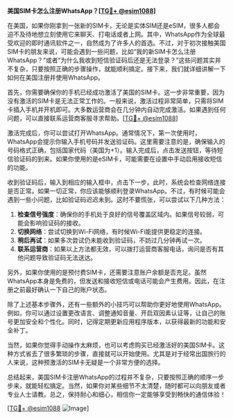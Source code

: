 **美国SIM卡怎么注册WhatsApp？[[TG💪+ @esim1088](https://t.me/s/esim1088)]**

在美国，如果你刚拿到一张新的SIM卡，无论是实体SIM还是eSIM，很多人都会迫不及待地想立刻使用它来聊天、打电话或者上网。其中，WhatsApp作为全球最受欢迎的即时通讯软件之一，自然成为了许多人的首选。不过，对于初次接触美国SIM卡的朋友来说，可能会遇到一些问题，比如“我的新SIM卡怎么注册WhatsApp？”或者“为什么我收到短信验证码后还是无法登录？”这些问题其实并不复杂，只要按照正确的步骤操作，就能顺利搞定。接下来，我们就详细讲解一下如何在美国注册并使用WhatsApp。

首先，你需要确保你的手机已经成功激活了美国的SIM卡。这一步非常重要，因为没有激活的SIM卡是无法正常工作的。一般来说，激活过程非常简单，只需将SIM卡插入手机并开机即可。大多数运营商会在几分钟内自动完成激活。如果遇到任何问题，可以直接联系运营商客服寻求帮助。[[TG💪+ @esim1088](https://t.me/s/esim1088)]

激活完成后，你可以尝试打开WhatsApp。通常情况下，第一次使用时，WhatsApp会提示你输入手机号码并发送验证码。这里需要注意的是，确保输入的号码格式正确，包括国家代码（美国为+1）。输入完成后，点击发送按钮，等待短信验证码的到来。如果你使用的是eSIM卡，可能需要在设置中手动启用接收短信的功能。

收到验证码后，输入到相应的输入框中，点击下一步。此时，系统会检查网络连接是否正常。如果一切正常，你应该能够顺利登录WhatsApp。不过，有时候可能会遇到一些小问题，比如验证码迟迟未到。这时不要慌张，可以尝试以下几种方法：

1. **检查信号强度**：确保你的手机处于良好的信号覆盖区域内。如果信号较弱，可能会影响验证码的接收。
2. **切换网络**：尝试切换到Wi-Fi网络，有时候Wi-Fi能提供更稳定的连接。
3. **稍后再试**：如果多次尝试仍未能收到验证码，不妨过几分钟再试一次。
4. **联系运营商**：如果以上方法都无效，可以拨打运营商客服电话，询问是否有其他问题导致验证码无法送达。

另外，如果你使用的是预付费SIM卡，还需要注意账户余额是否充足。虽然WhatsApp本身是免费的，但发送和接收短信或电话可能会产生费用。因此，在注册之前最好确认一下自己的账户状态。

除了上述基本步骤外，还有一些额外的小技巧可以帮助你更好地使用WhatsApp。例如，你可以通过设置更改语言、调整通知音量、开启双因素认证等，让自己的账号更加安全和个性化。同时，记得定期更新应用程序版本，以获得最新的功能和安全补丁。

当然，如果你觉得手动操作太麻烦，也可以考虑购买已经激活好的美国SIM卡。这种方式省去了很多繁琐的步骤，直接就可以开始使用。尤其是对于经常出国旅行的人来说，这种预激活的SIM卡无疑是一个非常方便的选择。

总结起来，美国SIM卡注册WhatsApp的过程并不复杂，只要按照正确的顺序一步步来，就能轻松搞定。当然，如果你对某些细节不太清楚，随时都可以向朋友或者专业人士请教。总之，保持耐心和细心，相信你一定能够享受到畅快的通信体验！

[[TG💪+ @esim1088](https://t.me/s/esim1088) ![Image](https://i.postimg.cc/4NQfJmqS/Snipaste-2025-05-13-00-14-12.png)]